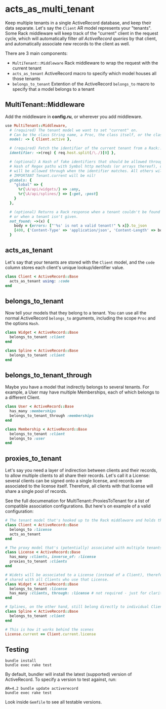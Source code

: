 # acts_as_multi_tenant

Keep multiple tenants in a single ActiveRecord database, and keep their data separate. Let's say the `Client` AR model represents your "tenants". Some Rack middleware will keep track of the "current" client in the request cycle, which will automatically filter *all ActiveRecord queries* by that client, and automatically associate new records to the client as well.

There are 3 main components:

* `MultiTenant::Middleware` Rack middleware to wrap the request with the current tenant
* `acts_as_tenant` ActiveRecord macro to specify which model houses all those tenants
* `belongs_to_tenant` Extention of the ActiveRecord `belongs_to` macro to specify that a model belongs to a tenant

## MultiTenant::Middleware

Add the middleware in **config.ru**, or wherever you add middleware.

```ruby
use MultiTenant::Middleware,
  # (required) The tenant model we want to set "current" on.
  # Can be the class String name, a Proc, the class itself, or the class + a scope.
  model: -> { Client.active },

  # (required) Fetch the identifier of the current tenant from a Rack::Request object
  identifier: ->(req) { req.host.split(/\./)[0] },

  # (optional) A Hash of fake identifiers that should be allowed through. Each identifier will have a
  # Hash of Regex paths with Symbol http methods (or arrays thereof), or :any. These path & method combos
  # will be allowed through when the identifier matches. All others will be blocked.
  # IMPORTANT Tenant.current will be nil!
  globals: {
    "global" => {
      %r{\A/api/widgets/} => :any,
      %r{\A/api/splines/} => [:get, :post]
    }
  },

  # (optional) Returns a Rack response when a tenant couldn't be found in the db (excluding globals),
  # or when a tenant isn't given.
  not_found: ->(x) {
    body = {errors: ["'%s' is not a valid tenant!" % x]}.to_json
    [400, {'Content-Type' => 'application/json', 'Content-Length' => body.size.to_s}, [body]]
  }
```

## acts_as_tenant

Let's say that your tenants are stored with the `Client` model, and the `code` column stores each client's unique lookup/identifier value.

```ruby
class Client < ActiveRecord::Base
  acts_as_tenant using: :code
end
```

## belongs_to_tenant

Now tell your models that they belong to a tenant. You can use all the normal ActiveRecord `belongs_to` arguments, including the scope `Proc` and the options `Hash`.

```ruby
class Widget < ActiveRecord::Base
  belongs_to_tenant :client
end

class Spline < ActiveRecord::Base
  belongs_to_tenant :client
end
```

## belongs_to_tenant_through

Maybe you have a model that indirectly belongs to several tenants. For example, a User may have multiple Memberships, each of which belongs to a different Client.

```ruby
class User < ActiveRecord::Base
  has_many :memberships
  belongs_to_tenant_through :memberships
end

class Membership < ActiveRecord::Base
  belongs_to_tenant :client
  belongs_to :user
end
```

## proxies_to_tenant

Let's say you need a layer of indirection between clients and their records, to allow multiple clients to all share their records. Let's call it a License: several clients can be signed onto a single license, and records are associated to the license itself. Therefore, all clients with that license will share a single pool of records.

See the full documenation for MultiTenant::ProxiesToTenant for a list of compatible association configurations. But here's on example of a valid configuration:

```ruby
# The tenant model that's hooked up to the Rack middleware and holds the "current" tenant
class Client < ActiveRecord::Base
  belongs_to :license
  acts_as_tenant
end

# The proxy model that's (potentially) associated with multiple tenants
class License < ActiveRecord::Base
  has_many :clients, inverse_of: :license
  proxies_to_tenant :clients
end

# Widets will be associated to a License (instead of a Client), therefore they are automatically
# shared with all Clients who use that License.
class Widget < ActiveRecord::Base
  belongs_to_tenant :license
  has_many :clients, through: :license # not required - just for clarity
end

# Splines, on the other hand, still belong directly to individual Clients like normal.
class Spline < ActiveRecord::Base
  belongs_to_tenant :client
end

# This is how it works behind the scenes
License.current == Client.current.license
```

## Testing

    bundle install
    bundle exec rake test

By default, bundler will install the latest (supported) version of ActiveRecord. To specify a version to test against, run:

    AR=4.2 bundle update activerecord
    bundle exec rake test

Look inside `Gemfile` to see all testable versions.
